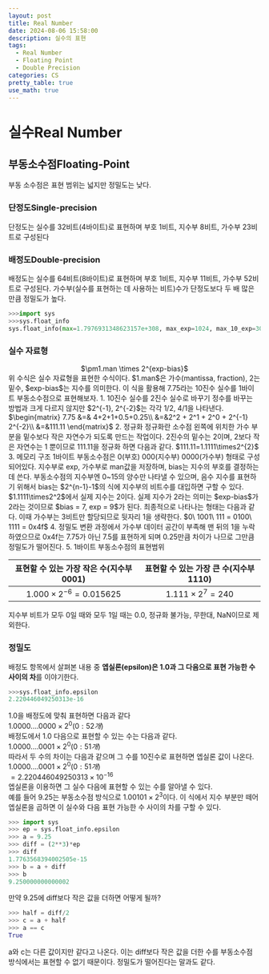 ```yaml
---
layout: post
title: Real Number
date: 2024-08-06 15:58:00
description: 실수의 표현
tags: 
  - Real Number 
  - Floating Point 
  - Double Precision
categories: CS
pretty_table: true
use_math: true
---
```


# 실수Real Number
## 부동소수점Floating-Point
 부동 소수점은 표현 범위는 넓지만 정밀도는 낮다.
### 단정도Single-precision
 단정도는 실수를 32비트(4바이트)로 표현하며 부호 1비트, 지수부 8비트, 가수부 23비트로 구성된다
### 배정도Double-precision
 배정도는 실수를 64비트(8바이트)로 표현하며 부호 1비트, 지수부 11비트, 가수부 52비트로 구성된다. 가수부(실수를 표현하는 데 사용하는 비트)수가 단정도보다 두 배 많은 만큼 정밀도가 높다.
```python
>>>import sys
>>>sys.float_info
sys.float_info(max=1.7976931348623157e+308, max_exp=1024, max_10_exp=308, min=2.2250738585072014e-308, min_exp=-1021, min_10_exp=-307, dig=15, mant_dig=53, epsilon=2.220446049250313e-16, radix=2, rounds=1)
```
### 실수 자료형
<center>$\pm1.man \times 2^{exp-bias}$</center>  
 위 수식은 실수 자료형을 표현한 수식이다.  
$1.man$은 가수(mantissa, fraction), 2는 밑수, $exp-bias$는 지수를 의미한다.
 이 식을 활용해 7.75라는 10진수 실수를 1바이트 부동소수점으로 표현해보자.
1. 10진수 실수를 2진수 실수로 바꾸기  
	 정수를 바꾸는 방법과 크게 다르지 않지만 $2^{-1}, 2^{-2}$는 각각 1/2, 4/1을 나타낸다.  
	$\begin{matrix}
	7.75 &=& 4+2+1+0.5+0.25\\
	&=&2^2 + 2^1 + 2^0 + 2^{-1} 2^{-2}\\
	&=&111.11
	\end{matrix}$
2. 정규화  
	 정규화란 소수점 왼쪽에 위치한 가수 부분을 밑수보다 작은 자연수가 되도록 만드는 작업이다.  2진수의 밑수는 2이며, 2보다 작은 자연수는 1 뿐이므로 111.11을 정규화 하면 다음과 같다.  
	$111.11=1.1111\times2^{2}$
3. 메모리 구조  
	 1바이트 부동소수점은 0(부호) 000(지수부) 0000(가수부) 형태로 구성되어있다. 지수부로 exp, 가수부로 man값을 저장하며, bias는 지수의 부호를 결정하는 데 쓴다.  
	 부동소수점의 지수부엔 0~15의 양수만 나타낼 수 있으며, 음수 지수를 표현하기 위해서 bias는 $2^{n-1}-1$의 식에 지수부의 비트수를 대입하면 구할 수 있다.
	 $1.1111\times2^2$에서 실제 지수는 2이다. 실제 지수가 2라는 의미는 $exp-bias$가 2라는 것이므로 $bias = 7, exp = 9$가 된다.
	 최종적으로 나타나는 형태는 다음과 같다. 이때 가수부는 3비트만 할당되므로 뒷자리 1을 생략한다.  
	$0\ 1001\ 111 = 0100\ 1111 = 0x4f$ 
4. 정밀도 변환 과정에서 가수부 데이터 공간이 부족해 맨 뒤의 1을 누락하였으므로 0x4f는 7.75가 아닌 7.5를 표현하게 되며 0.25만큼 차이가 나므로 그만큼 정밀도가 떨어진다.  
5. 1바이트 부동소수점의 표현범위

| 표현할 수 있는 가장 작은 수(지수부 0001) | 표현할 수 있는 가장 큰 수(지수부 1110) |
| :--------------------------------------: | :------------------------------------: |
|       $1.000\times2^{-6}=0.015625$       |          $1.111\times2^7=240$          |

지수부 비트가 모두 0일 때와 모두 1일 때는 0.0, 정규화 불가능, 무한대, NaN이므로 제외한다.  

### 정밀도
 배정도 항목에서 살펴본 내용 중 **엡실론(epsilon)은 1.0과 그 다음으로 표현 가능한 수 사이의 차**를 이야기한다.
```python
>>>sys.float_info.epsilon
2.220446049250313e-16
```
 1.0을 배정도에 맞춰 표현하면 다음과 같다  
$1.0000 ....0000 \times 2^0(0:52개)$  
 배정도에서 1.0 다음으로 표현할 수 있는 수는 다음과 같다.  
$1.0000....0001\times2^0(0:51개)$  
 따라서 두 수의 차이는 다음과 같으며 그 수를 10진수로 표현하면 엡실론 값이 나온다.  
$1.0000....0001\times2^0(0:51개)$  
$= 2.220446049250313\times10^{-16}$  
 엡실론을 이용하면 그 실수 다음에 표현할 수 있는 수를 알아낼 수 있다.  
 예를 들어 9.25는 부동소수점 방식으로 $1.00101\times2^3$이다. 이 식에서 지수 부분만 떼어 엡실론을 곱하면 이 실수와 다음 표현 가능한 수 사이의 차를 구할 수 있다.  
```python
>>> import sys
>>> ep = sys.float_info.epsilon
>>> a = 9.25
>>> diff = (2**3)*ep
>>> diff
1.7763568394002505e-15
>>> b = a + diff
>>> b
9.250000000000002
```
 만약 9.25에 diff보다 작은 값을 더하면 어떻게 될까?
```python
>>> half = diff/2
>>> c = a + half
>>> a == c
True
```
 a와 c는 다른 값이지만 같다고 나온다. 이는 diff보다 작은 값을 더한 수를 부동소수점 방식에서는 표현할 수 없기 때문이다. 정밀도가 떨어진다는 말과도 같다.
